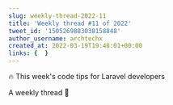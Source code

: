 ```yaml
---
slug: weekly-thread-2022-11
title: 'Weekly thread #11 of 2022'
tweet_id: '1505269883038158848'
author_username: archtechx
created_at: 2022-03-19T19:48:01+00:00
links: {  }
---
```

🔥 This week's code tips for Laravel developers

A weekly thread 🧵